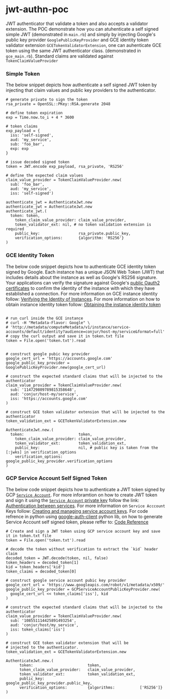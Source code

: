 # jwt-authn-poc
 JWT authenticator that validate a token and also accepts a validator extension.
 The POC demonstrate how you can atuhenticate a self signed simple JWT (demonstrated in `main.rb`) and simply by injecting Google's public key provider `GooglePublicKeyProvider` and GCE identity token validator extension `GCETokenValidatorExtension`, one can auhenticate GCE token using the same JWT authenticator class. (demonstrated in `gce_main.rb`).
 Standard claims are validated against `TokenClaimValueProvider` 
 
 
### Simple Token
The below snippet depicts how authenticate a self signed JWT token by injecting that claim values and public key providers to the authenticator.  
```
# generate private to sign the token
rsa_private = OpenSSL::PKey::RSA.generate 2048

# define token expiration
exp = Time.now.to_i + 4 * 3600

# token claims
exp_payload = { 
  iss: 'self-signed',
  aud: 'my_service',
  sub: 'foo_bar', 
  exp: exp 
}

# issue decoded signed token 
token = JWT.encode exp_payload, rsa_private, 'RS256'

# define the expected claim values
claim_value_provider = TokenClaimValueProvider.new(
  sub: 'foo_bar',
  aud: 'my_service',
  iss: 'self-signed')

authenticate_jwt = AuthenticateJwt.new
authenticate_jwt = AuthenticateJwt.new
authenticate_jwt.(
  token: token,
    token_claim_value_provider: claim_value_provider,
    token_validator_ext: nil, # no token validation extension is required
    public_key:                 rsa_private.public_key,
    verification_options:       {algorithm: 'RS256'}
)
```

### GCE Identity Token
The below code snippet depicts how to authenticate GCE identity token signed by Google. Each instance has a unique JSON Web Token (JWT) that includes details about the instance as well as Google's RS256 signature. Your applications can verify the signature against Google's [public Oauth2 certificates](https://www.googleapis.com/oauth2/v1/certs) to confirm the identity of the instance with which they have established a connection.
For more information on GCE instance identity follow: [Verifying the Identity of Instances](https://cloud.google.com/compute/docs/instances/verifying-instance-identity). For more information on how to obtain instance identity token follow: [Obtaining the instance identity token](https://cloud.google.com/compute/docs/instances/verifying-instance-identity#request_signature)
```

# run curl inside the GCE instance 
# curl -H "Metadata-Flavor: Google" \
# 'http://metadata/computeMetadata/v1/instance/service-accounts/default/identity?audience=conjur/host-my/service&format=full'
# copy the curl output and save it in token.txt file
token = File.open('token.txt').read


# construct google pubic key provider
google_cert_url = 'https://accounts.google.com'
google_public_key_provider = GooglePublicKeyProvider.new(google_cert_url)

# construct the expected standard claims that will be injected to the authenticator
claim_value_provider = TokenClaimValueProvider.new(
  sub: '114729809789815358648',
  aud: 'conjur/host-my/service',
  iss: 'https://accounts.google.com'
)

# construct GCE token validator extension that will be injected to the authenticator
token_validation_ext = GCETokenValidatorExtension.new

AuthenticateJwt.new.(
  token:                        token,
    token_claim_value_provider: claim_value_provider,
    token_validator_ext:        token_validation_ext,
    public_key:                 nil, # public key is taken from the [:jwks] in verification_options
    verification_options:       google_public_key_provider.verification_options
)

```

### GCP Service Account Self Signed Token
The below code snippet depicts how to authenticate a JWT token signed by GCP [`Service Account`](https://cloud.google.com/iam/docs/understanding-service-accounts).
For more inforamtion on how to create JWT token and sign it using the [`Service Account` private key](https://cloud.google.com/iam/docs/understanding-service-accounts#managing_service_account_keys) follow the link:
[Authentication between services](https://cloud.google.com/endpoints/docs/openapi/service-account-authentication).
For more information on `Service Acccount` Keys follow: [Creating and managing service account keys](https://cloud.google.com/iam/docs/creating-managing-service-account-keys). For code refrence in python using [google-auth-client](https://github.com/googleapis/google-auth-library-python) python lib, on how to generate Service Account self signed token, please reffer to: [Code Reference](https://github.com/eranha/jwt-authn-poc/blob/master/issue_sa_token.py)
```
# Create and sign a JWT token using GCP service account key and save it in token.txt file
token = File.open('token.txt').read

# decode the token without verification to extract the `kid` header claim
decoded_token = JWT.decode(token, nil, false)
token_headers = decoded_token[1]
kid = token_headers['kid']
token_claims = decoded_token[0]

# construct google service account pubic key provider
google_cert_url = 'https://www.googleapis.com/robot/v1/metadata/x509/'
google_public_key_provider = GCPServiceAccountPublicKeyProvider.new(
  google_cert_url << token_claims['iss'], kid
)

# construct the expected standard claims that will be injected to the authenticator
claim_value_provider = TokenClaimValueProvider.new(
  sub: '108551114425891493254',
  aud: 'conjur/host/my_service',
  iss: token_claims['iss']
)

# construct GCE token validator extension that will be
# injected to the authenticator.
token_validation_ext = GCETokenValidatorExtension.new

AuthenticateJwt.new.(
      token:                        token,
      token_claim_value_provider:   claim_value_provider,
      token_validator_ext:          token_validation_ext,
      public_key:                   google_public_key_provider.public_key,
      verification_options:         {algorithms:           ['RS256']}
)
```
